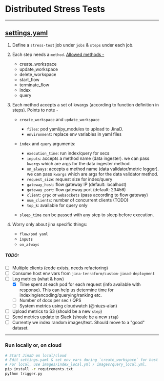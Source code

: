 # Distributed Stress Tests

---------------------------

## [settings.yaml](./settings.yaml)

1. Define a `stress-test` job under `jobs` & `steps` under each job.

1. Each step needs a `method`.
   [Allowed methods -](./steps.py)

   - create_workspace
   - update_workspace
   - delete_workspace
   - start_flow
   - terminate_flow
   - index
   - query

1. Each method accepts a set of kwargs (according to function definition in steps).
   Points to note -

    - `create_workspace` and `update_workspace`
      - `files`: pod yaml/py_modules to upload to JinaD.
      - `environment`: replace env variables in yaml files

    - `index` and `query` arguments:
      - `execution_time`: run index/query for secs
      - `inputs`: accepts a method name (data ingester). we can pass `kwargs` which are args for the data ingester method.
      - `on_always`: accepts a method name (data validator/metric logger). we can pass `kwargs` which are args for the data validator method.
      - `request_size`: request size for index/query
      - `gateway_host`: flow gateway IP (default: localhost)
      - `gateway_port`: flow gateway port (default: 23456)
      - `client`: `grpc` or `websockets` (pass according to flow gateway)
      - `num_clients`: number of concurrent clients (TODO)
      - `top_k`: available for query only

    - `sleep_time` can be passed with any step to sleep before execution.

1. Worry only about jina specific things:

   - `flow/pod yaml`
   - `inputs`
   - `on_always`

##### TODO:

- [ ] Multiple clients (code exists, needs refactoring)
- [ ] Consume host env vars from `jina-terraform/custom-jinad-deployment`
- [ ] Log metrics (what & how)
  - [X] Time spent at each pod for each request (info available with response). This can help us determine time for indexing/encoding/querying/ranking etc.
  - [ ] Number of docs per sec / QPS
  - [ ] System metrics using cloudwatch (@niuzs-alan)
- [ ] Upload metrics to S3 (should be a new `step`)
- [ ] Send metrics update to Slack (shoule be a new `step`)
- [ ] Currently we index random images/text. Should move to a "good" dataset.

---------------------------

### Run locally or, on cloud

```bash
# Start JinaD on local/cloud
# Edit settings.yaml & set env vars during `create_workspace` for host details.
# For local, use images/index_local.yml / images/query_local.yml.
pip install -r requirements.txt
python trigger.py
```
